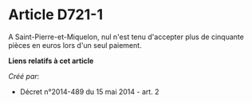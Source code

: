 # Article D721-1

A Saint-Pierre-et-Miquelon, nul n'est tenu d'accepter plus de cinquante pièces en euros lors d'un seul paiement.

**Liens relatifs à cet article**

_Créé par_:

  - Décret n°2014-489 du 15 mai 2014 - art. 2
